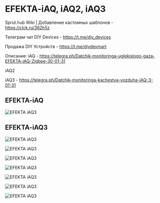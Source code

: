 # EFEKTA-iAQ, iAQ2, iAQ3

Sprut.hub Wiki | Добавление кастомных шаблонов - https://clck.ru/362h5z

Телеграм чат DIY Devices - https://t.me/diy_devices

Продажа DIY Устройств - https://t.me/diydevmart

Описание:
iAQ - https://telegra.ph/Datchik-monitoringa-uglekislogo-gaza-EFEKTA-iAQ-Zigbee-30-01-31

iAQ2

iAQ3 - https://telegra.ph/Datchik-monitoringa-kachestva-vozduha-iAQ-3-01-31


## EFEKTA-iAQ

![EFEKTA iAQ3](https://raw.githubusercontent.com/smartboxchannel/EFEKTA_iAQ/main/SprutHub%20Template/images/00001.png) 


## EFEKTA-iAQ3

![EFEKTA iAQ3](https://raw.githubusercontent.com/smartboxchannel/EFEKTA_iAQ/main/SprutHub%20Template/images/00001.png) 

![EFEKTA iAQ3](https://raw.githubusercontent.com/smartboxchannel/EFEKTA_iAQ/main/SprutHub%20Template/images/00002.png) 

![EFEKTA iAQ3](https://raw.githubusercontent.com/smartboxchannel/EFEKTA_iAQ/main/SprutHub%20Template/images/00003.png) 

![EFEKTA iAQ3](https://raw.githubusercontent.com/smartboxchannel/EFEKTA_iAQ/main/SprutHub%20Template/images/00004.png) 

![EFEKTA iAQ3](https://raw.githubusercontent.com/smartboxchannel/EFEKTA_iAQ/main/SprutHub%20Template/images/00005.jpg) 

![EFEKTA iAQ3](https://raw.githubusercontent.com/smartboxchannel/EFEKTA_iAQ/main/SprutHub%20Template/images/00006.jpg) 

![EFEKTA iAQ3](https://raw.githubusercontent.com/smartboxchannel/EFEKTA_iAQ/main/SprutHub%20Template/images/00007.jpg) 


